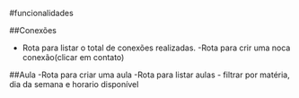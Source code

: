 #funcionalidades

##Conexões

- Rota para listar o total de conexões realizadas.
  -Rota para crir uma noca conexão(clicar em contato)

##Aula
-Rota para criar uma aula
-Rota para listar aulas - filtrar por matéria, dia da semana e horario disponível

